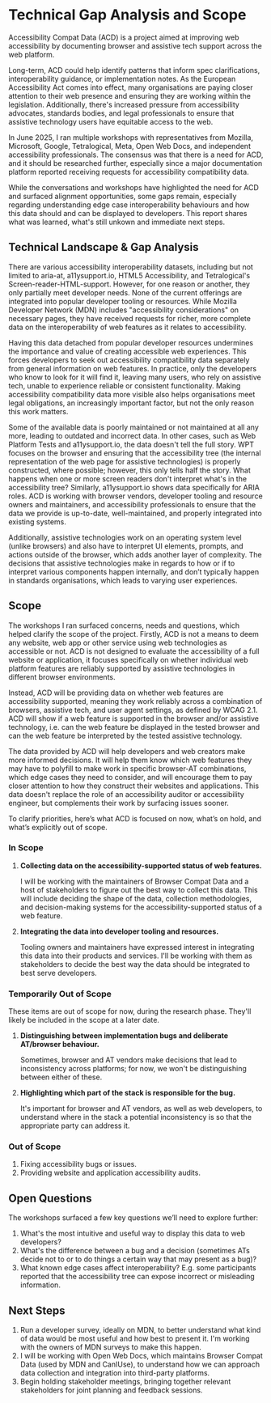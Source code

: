 # Technical Gap Analysis and Scope

Accessibility Compat Data (ACD) is a project aimed at improving web accessibility 
by documenting browser and assistive tech support across the web platform.

Long-term, ACD could help identify patterns that inform spec clarifications, interoperability 
guidance, or implementation notes. As the European Accessibility Act comes into effect, 
many organisations are paying closer attention to their web presence and ensuring they are working 
within the legislation. Additionally, there's increased pressure from accessibility advocates, 
standards bodies, and legal professionals to ensure that assistive technology users have equitable access to the web.

In June 2025, I ran multiple workshops with representatives from Mozilla, Microsoft, Google, 
Tetralogical, Meta, Open Web Docs, and independent accessibility professionals. 
The consensus was that there is a need for ACD, and it should be researched further, 
especially since a major documentation platform reported receiving requests for accessibility compatibility data.

While the conversations and workshops have highlighted the need for ACD and surfaced alignment opportunities, 
some gaps remain, especially regarding understanding edge case interoperability behaviours 
and how this data should and can be displayed to developers.
This report shares what was learned, what's still unkown and immediate next steps.

## Technical Landscape & Gap Analysis
There are various accessibility interoperability datasets, including but not limited to aria-at, a11ysupport.io, 
HTML5 Accessibility, and Tetralogical's Screen-reader-HTML-support. However, for one reason or another, 
they only partially meet developer needs. None of the current offerings are integrated into popular 
developer tooling or resources. While Mozilla Developer Network (MDN) includes "accessibility considerations" 
on necessary pages, they have received requests for richer, more complete data on the interoperability 
of web features as it relates to accessibility. 

Having this data detached from popular developer resources undermines the importance 
and value of creating accessible web experiences. 
This forces developers to seek out accessibility compatibility data separately from general 
information on web features. In practice, only the developers who know to look for it 
will find it, leaving many users, who rely on assistive tech, unable to experience 
reliable or consistent functionality. Making accessibility compatibility data more 
visible also helps organisations meet legal obligations, an increasingly important 
factor, but not the only reason this work matters.

Some of the available data is poorly maintained or not maintained at all any more, 
leading to outdated and incorrect data. In other cases, such as Web Platform Tests 
and a11ysupport.io, the data doesn't tell the full story. WPT focuses on the browser and 
ensuring that the accessibility tree (the internal representation of the web page for 
assistive technologies) is properly constructed, where possible; however, this only tells 
half the story. What happens when one or more screen readers don't interpret what's in the 
accessibility tree? Similarly, a11ysupport.io shows data specifically for ARIA roles. 
ACD is working with browser vendors, developer tooling and resource owners and maintainers, 
and accessibility professionals to ensure that the data we provide is up-to-date, 
well-maintained, and properly integrated into existing systems.

Additionally, assistive technologies work on an operating system level (unlike browsers) 
and also have to interpret UI elements, prompts, and actions outside of the browser, 
which adds another layer of complexity. The decisions that assistive technologies make 
in regards to how or if to interpret various components happen internally, 
and don’t typically happen in standards organisations, which leads to varying user experiences.

## Scope
The workshops I ran surfaced concerns, needs and questions, which helped clarify the scope of the project.
Firstly, ACD is not a means to deem any website, web app or other service using web technologies 
as accessible or not. ACD is not designed to evaluate the accessibility of a full website or application, 
it focuses specifically on whether individual web platform features are reliably supported by 
assistive technologies in different browser environments.

Instead, ACD will be providing data on whether web features are accessibility supported, 
meaning they work reliably across a combination of browsers, assistive tech, 
and user agent settings, as defined by WCAG 2.1. ACD will show if a web feature is supported 
in the browser and/or assistive technology, i.e. can the web feature be displayed in the 
tested browser and can the web feature be interpreted by the tested assistive technology.

The data provided by ACD will help developers and web creators make more informed decisions. 
It will help them know which web features they may have to polyfill to make work in specific 
browser-AT combinations, which edge cases they need to consider, and will encourage them to 
pay closer attention to how they construct their websites and applications.
This data doesn't replace the role of an accessibility auditor or accessibility engineer, 
but complements their work by surfacing issues sooner.

To clarify priorities, here’s what ACD is focused on now, what’s on hold, and what’s explicitly out of scope.

### In Scope
1. **Collecting data on the accessibility-supported status of web features.**

   I will be working with the maintainers of Browser Compat Data and a host of
   stakeholders to figure out the best way to collect this data.
   This will include deciding the shape of the data, collection methodologies,
   and decision-making systems for the accessibility-supported status of a web feature.
   
2. **Integrating the data into developer tooling and resources.**

   Tooling owners and maintainers have expressed interest in integrating
   this data into their products and services.
   I'll be working with them as stakeholders to decide the best way
   the data should be integrated to best serve developers.

### Temporarily Out of Scope
These items are out of scope for now, during the research phase. 
They'll likely be included in the scope at a later date.
1. **Distinguishing between implementation bugs and deliberate AT/browser behaviour.**

   Sometimes, browser and AT vendors make decisions that lead to inconsistency across platforms;
   for now, we won't be distinguishing between either of these.

2. **Highlighting which part of the stack is responsible for the bug.**

   It's important for browser and AT vendors, as well as web developers, to understand where in the stack
   a potential inconsistency is so that the appropriate party can address it.

### Out of Scope
1. Fixing accessibility bugs or issues.
2. Providing website and application accessibility audits.

## Open Questions
The workshops surfaced a few key questions we’ll need to explore further:
1. What's the most intuitive and useful way to display this data to web developers?
2. What's the difference between a bug and a decision (sometimes ATs decide not to or to do
   things a certain way that may present as a bug)?
4. What known edge cases affect interoperability? E.g. some participants reported that
   the accessibility tree can expose incorrect or misleading information.

## Next Steps
1. Run a developer survey, ideally on MDN, to better understand what kind of data would be most useful
   and how best to present it. I'm working with the owners of MDN surveys to make this happen.
3. I will be working with Open Web Docs, which maintains Browser Compat Data (used by MDN and CanIUse),
   to understand how we can approach data collection and integration into third-party platforms.
5. Begin holding stakeholder meetings, bringing together relevant stakeholders for joint planning
   and feedback sessions.

